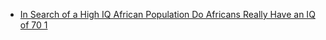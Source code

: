 - [In Search of a High IQ African Population Do Africans Really Have an IQ of 70 1](https://www.youtube.com/watch?v=-WGj2soVBBo)

